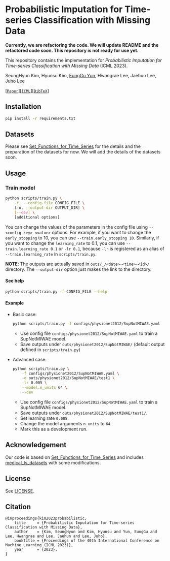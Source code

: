 # Probabilistic Imputation for Time-series Classification with Missing Data

**Currently, we are refactoring the code. We will update README and the refactored code soon. This repository is not ready for use yet.**

This repository contains the implementation for _Probabilistic Imputation for Time-series Classification with Missing Data_ (ICML 2023).

SeungHyun Kim, Hyunsu Kim, [EungGu Yun](https://github.com/yuneg11), Hwangrae Lee, Jaehun Lee, Juho Lee

[[`Paper`](https://arxiv.org/abs/2308.06738)][[`ICML`](https://icml.cc/virtual/2023/poster/23522)][[`BibTeX`](#citation)]

## Installation

```bash
pip install -r requirements.txt
```

## Datasets

Please see [Set_Functions_for_Time_Series](https://github.com/BorgwardtLab/Set_Functions_for_Time_Series) for the details and the preparation of the datasets for now.
We will add the details of the datasets soon.

## Usage

### Train model

```bash
python scripts/train.py \
    -f, --config-file CONFIG_FILE \
    [-o, --output-dir OUTPUT_DIR] \
    [--dev] \
    [additional options]
```

You can change the values of the parameters in the config file using `--<config-key> <value>` options.
For example, if you want to change the `early_stopping` to 10, you can use `--train.early_stopping 10`.
Similarly, if you want to change the `learning_rate` to 0.1, you can use `--train.learning_rate 0.1` or `-lr 0.1`, because `-lr` is registered as an alias of `--train.learning_rate` in `scripts/train.py`.

**NOTE**: The outputs are actually saved in `outs/_/<date>-<time>-<id>/` directory.
          The `--output-dir` option just makes the link to the directory.

#### See help

```bash
python scripts/train.py -f CONFIG_FILE --help
```

#### Example

- Basic case:

    ```bash
    python scripts/train.py -f configs/physionet2012/SupNotMIWAE.yaml
    ```

  - Use config file `configs/physionet2012/SupNotMIWAE.yaml` to train a SupNotMIWAE model.
  - Save outputs under `outs/physionet2012/SupNotMIWAE/` (default output defined in `scripts/train.py`)

- Advanced case:

    ```bash
    python scripts/train.py \
        -f configs/physionet2012/SupNotMIWAE.yaml \
        -o outs/physionet2012/SupNotMIWAE/test1 \
        -lr 0.005 \
        --model.n_units 64 \
        --dev
    ```

  - Use config file `configs/physionet2012/SupNotMIWAE.yaml` to train a SupNotMIWAE model.
  - Save outputs under `outs/physionet2012/SupNotMIWAE/test1/`.
  - Set learning rate `0.005`.
  - Change the model arguments `n_units` to `64`.
  - Mark this as a development run.

## Acknowledgement

Our code is based on [Set_Functions_for_Time_Series](https://github.com/BorgwardtLab/Set_Functions_for_Time_Series) and includes [medical_ts_datasets](https://github.com/ExpectationMax/medical_ts_datasets) with some modifications.

## License

See [LICENSE](LICENSE).

## Citation

```
@inproceedings{kim2023probabilistic,
    title     = {Probabilistic Imputation for Time-series Classification with Missing Data},
    author    = {Kim, SeungHyun and Kim, Hyunsu and Yun, EungGu and Lee, Hwangrae and Lee, Jaehun and Lee, Juho},
    booktitle = {Proceedings of the 40th International Conference on Machine Learning (ICML 2023)},
    year      = {2023},
}
```
